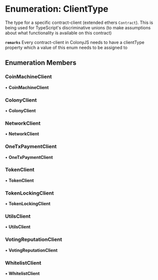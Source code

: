 # Enumeration: ClientType

The type for a specific contract-client (extended ethers `Contract`).
This is being used for TypeScript's discriminative unions (to make assumptions about what functionality is available on this contract)

**`remarks`** Every contract-client in ColonyJS needs to have a clientType property which a value of this enum needs to be assigned to

## Enumeration Members

### CoinMachineClient

• **CoinMachineClient**

### ColonyClient

• **ColonyClient**

### NetworkClient

• **NetworkClient**

### OneTxPaymentClient

• **OneTxPaymentClient**

### TokenClient

• **TokenClient**

### TokenLockingClient

• **TokenLockingClient**

### UtilsClient

• **UtilsClient**

### VotingReputationClient

• **VotingReputationClient**

### WhitelistClient

• **WhitelistClient**
